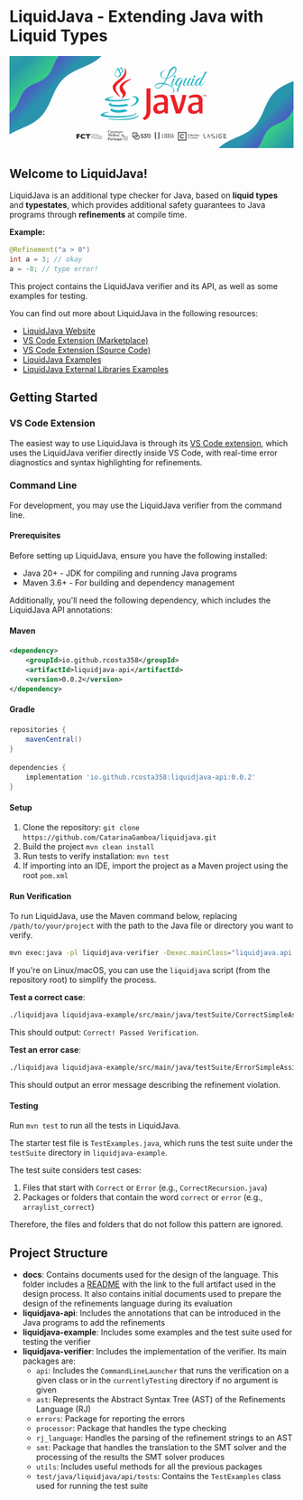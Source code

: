 # LiquidJava - Extending Java with Liquid Types

![LiquidJava Banner](docs/design/figs/banner.gif)

## Welcome to LiquidJava!

LiquidJava is an additional type checker for Java, based on **liquid types** and **typestates**, which provides additional safety guarantees to Java programs through **refinements** at compile time.

**Example:**

```java
@Refinement("a > 0")
int a = 3; // okay
a = -8; // type error!
```

This project contains the LiquidJava verifier and its API, as well as some examples for testing.

You can find out more about LiquidJava in the following resources:

* [LiquidJava Website](https://catarinagamboa.github.io/liquidjava.html)
* [VS Code Extension (Marketplace)](https://marketplace.visualstudio.com/items?itemName=AlcidesFonseca.liquid-java)
* [VS Code Extension (Source Code)](https://github.com/CatarinaGamboa/vscode-liquidjava)
* [LiquidJava Examples](https://github.com/CatarinaGamboa/liquidjava-examples)
* [LiquidJava External Libraries Examples](https://github.com/CatarinaGamboa/liquid-java-external-libs)
<!-- * [Formalization of LiquidJava](https://github.com/CatarinaGamboa/liquidjava-formalization) - not opensource yet -->

## Getting Started

### VS Code Extension

The easiest way to use LiquidJava is through its [VS Code extension](https://marketplace.visualstudio.com/items?itemName=AlcidesFonseca.liquid-java), which uses the LiquidJava verifier directly inside VS Code, with real-time error diagnostics and syntax highlighting for refinements.

### Command Line

For development, you may use the LiquidJava verifier from the command line.

#### Prerequisites

Before setting up LiquidJava, ensure you have the following installed:

- Java 20+ - JDK for compiling and running Java programs
- Maven 3.6+ - For building and dependency management

Additionally, you'll need the following dependency, which includes the LiquidJava API annotations:

#### Maven
```xml
<dependency>
    <groupId>io.github.rcosta358</groupId>
    <artifactId>liquidjava-api</artifactId>
    <version>0.0.2</version>
</dependency>
```

#### Gradle
```groovy
repositories {
    mavenCentral()
}

dependencies {
    implementation 'io.github.rcosta358:liquidjava-api:0.0.2'
}
```

#### Setup

1. Clone the repository: `git clone https://github.com/CatarinaGamboa/liquidjava.git`
2. Build the project `mvn clean install`
3. Run tests to verify installation: `mvn test`
4. If importing into an IDE, import the project as a Maven project using the root `pom.xml`

#### Run Verification

To run LiquidJava, use the Maven command below, replacing `/path/to/your/project` with the path to the Java file or directory you want to verify.

```bash
mvn exec:java -pl liquidjava-verifier -Dexec.mainClass="liquidjava.api.CommandLineLauncher" -Dexec.args="/path/to/your/project"
```

If you're on Linux/macOS, you can use the `liquidjava` script (from the repository root) to simplify the process.

**Test a correct case**:
```bash
./liquidjava liquidjava-example/src/main/java/testSuite/CorrectSimpleAssignment.java
```

This should output: `Correct! Passed Verification`.

**Test an error case**:
```bash
./liquidjava liquidjava-example/src/main/java/testSuite/ErrorSimpleAssignment.java
```

This should output an error message describing the refinement violation.

#### Testing

Run `mvn test` to run all the tests in LiquidJava.

The starter test file is `TestExamples.java`, which runs the test suite under the `testSuite` directory in `liquidjava-example`.

The test suite considers test cases:
1. Files that start with `Correct` or `Error` (e.g., `CorrectRecursion.java`)
2. Packages or folders that contain the word `correct` or `error` (e.g., `arraylist_correct`)

Therefore, the files and folders that do not follow this pattern are ignored.

## Project Structure

* **docs**: Contains documents used for the design of the language. This folder includes a [README](./docs/design/README.md) with the link to the full artifact used in the design process. It also contains initial documents used to prepare the design of the refinements language during its evaluation
* **liquidjava-api**: Includes the annotations that can be introduced in the Java programs to add the refinements
* **liquidjava-example**: Includes some examples and the test suite used for testing the verifier
* **liquidjava-verifier**: Includes the implementation of the verifier. Its main packages are:
  * `api`: Includes the `CommandLineLauncher` that runs the verification on a given class or in the `currentlyTesting` directory if no argument is given
  * `ast`: Represents the Abstract Syntax Tree (AST) of the Refinements Language (RJ)
  * `errors`: Package for reporting the errors
  * `processor`: Package that handles the type checking
  * `rj_language`: Handles the parsing of the refinement strings to an AST
  * `smt`: Package that handles the translation to the SMT solver and the processing of the results the SMT solver produces
  * `utils`: Includes useful methods for all the previous packages
  * `test/java/liquidjava/api/tests`: Contains the `TestExamples` class used for running the test suite
